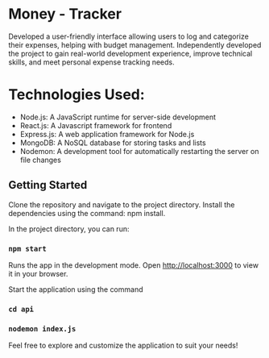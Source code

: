 # Money - Tracker
Developed a user-friendly interface allowing users to log and categorize their expenses, helping with budget management.
Independently developed the project to gain real-world development experience, improve technical skills, and meet personal expense tracking needs.

# Technologies Used:
* Node.js: A JavaScript runtime for server-side development
* React.js: A Javascript framework for frontend
* Express.js: A web application framework for Node.js
* MongoDB: A NoSQL database for storing tasks and lists
* Nodemon: A development tool for automatically restarting the server on file changes

## Getting Started

Clone the repository and navigate to the project directory.
Install the dependencies using the command: npm install.

In the project directory, you can run:
### `npm start`
Runs the app in the development mode.
Open [http://localhost:3000](http://localhost:3000) to view it in your browser.

Start the application using the command
### `cd api`
### `nodemon index.js`

Feel free to explore and customize the application to suit your needs!
